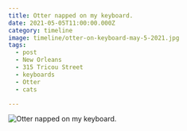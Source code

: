 ```yaml
---
title: Otter napped on my keyboard.
date: 2021-05-05T11:00:00.000Z
category: timeline
image: timeline/otter-on-keyboard-may-5-2021.jpg
tags:
  - post 
  - New Orleans
  - 315 Tricou Street
  - keyboards
  - Otter
  - cats

---
```

![Otter napped on my keyboard.](/static/img/gina/gina-fire-1-oct-23-2021.jpg "Otter napped on my keyboard.")

